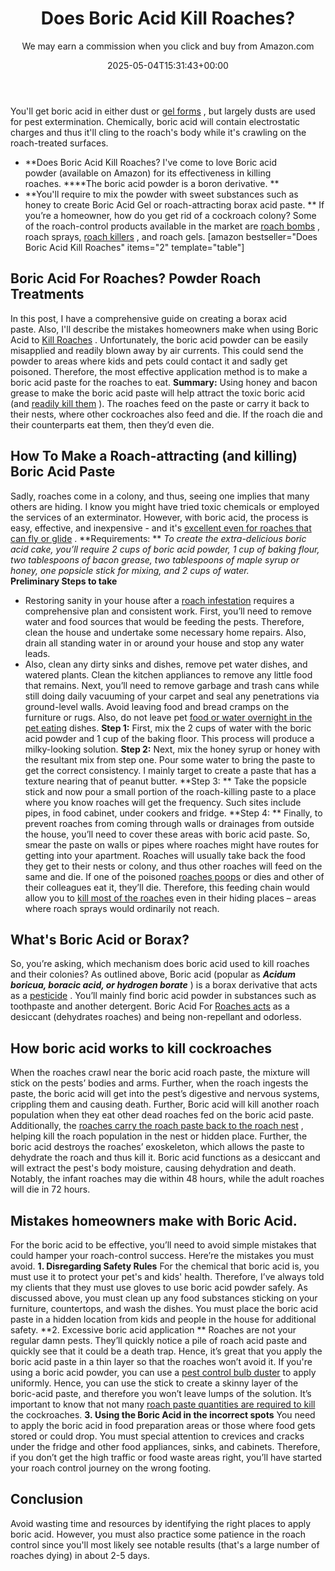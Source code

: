 ﻿---
author: We may earn a commission when you click and buy from Amazon.com
layout: post
title: Does Boric Acid Kill Roaches?
date: '2025-05-04T15:31:43+00:00'
categories:
- Cockroaches
- Product Reviews
tags: []
slug: /does-boric-acid-kill-roaches/
lastmod: 2025-05-07T12:21:26+03:00
---

You'll get boric acid in either dust or
[gel forms](https://pestpolicy.com/best-roach-bait/)
, but largely dusts are used for pest extermination. Chemically, boric acid will contain electrostatic charges and thus it'll cling to the roach's body while it's crawling on the roach-treated surfaces.
- **Does Boric Acid Kill Roaches? I've come to love Boric acid powder (available on Amazon) for its effectiveness in killing roaches. ****The boric acid powder is a boron derivative. **
- **You'll require to mix the powder with sweet substances such as honey to create Boric Acid Gel or roach-attracting borax acid paste. **
If you’re a homeowner, how do you get rid of a cockroach colony? Some of the roach-control products available in the market are
[roach bombs](https://pestpolicy.com/best-fogger-for-roaches/)
, roach sprays,
[roach killers](https://pestpolicy.com/best-roach-killer-for-apartments/)
, and roach gels.
[amazon bestseller="Does Boric Acid Kill Roaches" items="2" template="table"]
## Boric Acid For Roaches? Powder Roach Treatments
In this post, I have a comprehensive guide on creating a borax acid paste. Also, I'll describe the mistakes homeowners make when using Boric Acid to
[Kill Roaches](https://pestpolicy.com/combat-max-12-month-roach-killing-bait-review/)
.
Unfortunately, the boric acid powder can be easily misapplied and readily blown away by air currents. This could send the powder to areas where kids and pets could contact it and sadly get poisoned. Therefore, the most effective application method is to make a boric acid paste for the roaches to eat.
**Summary:**
Using honey and bacon grease to make the boric acid paste will help attract the toxic boric acid (and
[readily kill them](http://npic.orst.edu/factsheets/boricgen.html)
). The roaches feed on the paste or carry it back to their nests, where other cockroaches also feed and die. If the roach die and their counterparts eat them, then they’d even die.
## How To Make a Roach-attracting (and killing) Boric Acid Paste
Sadly, roaches come in a colony, and thus, seeing one implies that many others are hiding. I know you might have tried toxic chemicals or employed the services of an exterminator. However, with boric acid, the process is easy, effective, and inexpensive - and it's
[excellent even for roaches that can fly or glide](https://pestpolicy.com/can-cockroaches-fly/)
.
**Requirements: **
*To create the extra-delicious boric acid cake, you’ll require 2 cups of boric acid powder, 1 cup of baking flour, two tablespoons of bacon grease, two tablespoons of maple syrup or honey, one popsicle stick for mixing, and 2 cups of water.*
**Preliminary Steps to take**
- Restoring sanity in your house after a
[roach infestation](https://pestpolicy.com/what-do-roaches-smell-like/)
requires a comprehensive plan and consistent work. First, you’ll need to remove water and food sources that would be feeding the pests.
Therefore, clean the house and undertake some necessary home repairs. Also, drain all standing water in or around your house and stop any water leads.
- Also, clean any dirty sinks and dishes, remove pet water dishes, and watered plants. Clean the kitchen appliances to remove any little food that remains.
Next, you’ll need to remove garbage and trash cans while still doing daily vacuuming of your carpet and seal any penetrations via ground-level walls. Avoid leaving food and bread cramps on the furniture or rugs. Also, do not leave pet
[food or water overnight in the pet eating](https://pestpolicy.com/what-do-flea-larvae-eat/)
dishes.
**Step 1:**
First, mix the 2 cups of water with the boric acid powder and 1 cup of the baking floor. This process will produce a milky-looking solution.
**Step 2:**
Next, mix the honey syrup or honey with the resultant mix from step one. Pour some water to bring the paste to get the correct consistency. I mainly target to create a paste that has a texture nearing that of peanut butter.
**Step 3: **
Take the popsicle stick and now pour a small portion of the roach-killing paste to a place where you know roaches will get the frequency. Such sites include pipes, in food cabinet, under cookers and fridge.
**Step 4: **
Finally, to prevent roaches from coming through walls or drainages from outside the house, you’ll need to cover these areas with boric acid paste. So, smear the paste on walls or pipes where roaches might have routes for getting into your apartment.
Roaches will usually take back the food they get to their nests or colony, and thus other roaches will feed on the same and die. If one of the poisoned
[roaches poops](https://pestpolicy.com/what-does-roach-poop-look-like/)
or dies and other of their colleagues eat it, they’ll die. Therefore, this feeding chain would allow you to
[kill most of the roaches](https://pestpolicy.com/how-to-get-rid-of-cockroaches/)
even in their hiding places – areas where roach sprays would ordinarily not reach.
## What's Boric Acid or Borax?
So, you’re asking, which mechanism does boric acid used to kill roaches and their colonies? As outlined above, Boric acid (popular as
***Acidum boricua, boracic acid, or hydrogen borate***
) is a borax derivative that acts as a
[pesticide](http://npic.orst.edu/ingred/products.html)
.
You’ll mainly find boric acid powder in substances such as toothpaste and another detergent. Boric Acid For
[Roaches acts](https://pestpolicy.com/what-do-baby-roaches-look-like//)
as a desiccant (dehydrates roaches) and being non-repellant and odorless.
## How boric acid works to kill cockroaches
When the roaches crawl near the boric acid roach paste, the mixture will stick on the pests’ bodies and arms. Further, when the roach ingests the paste, the boric acid will get into the pest’s digestive and nervous systems, crippling them and causing death.
Further, Boric acid will kill another roach population when they eat other dead roaches fed on the boric acid paste. Additionally, the
[roaches carry the roach paste back to the roach nest](https://pestpolicy.com/how-to-find-a-roach-nest/)
, helping kill the roach population in the nest or hidden place.
Further, the boric acid destroys the roaches’ exoskeleton, which allows the paste to dehydrate the roach and thus kill it.
Boric acid functions as a desiccant and will extract the pest's body moisture, causing dehydration and death. Notably, the infant roaches may die within 48 hours, while the adult roaches will die in 72 hours.
## Mistakes homeowners make with Boric Acid.
For the boric acid to be effective, you’ll need to avoid simple mistakes that could hamper your roach-control success. Here’re the mistakes you must avoid.
**1. Disregarding Safety Rules**
For the chemical that boric acid is, you must use it to protect your pet's and kids' health. Therefore, I’ve always told my clients that they must use gloves to use boric acid powder safely.
As discussed above, you must clean up any food substances sticking on your furniture, countertops, and wash the dishes. You must place the boric acid paste in a hidden location from kids and people in the house for additional safety.
**2. Excessive boric acid application **
Roaches are not your regular damn pests. They’ll quickly notice a pile of roach acid paste and quickly see that it could be a death trap. Hence, it’s great that you apply the boric acid paste in a thin layer so that the roaches won’t avoid it.
If you're using a boric acid powder, you can use a
[pest control bulb duster](https://www.amazon.com/Easy-Use-Pest-Control-Duster/dp/B014V9RIFK/ref=as_li_ss_tl?ie=UTF8&qid=1486039585&sr=8-3&keywords=bulb+duster&linkCode=ll1&tag=p-policy-20&linkId=e33adca45f459c8415975b8ec6bdd049)
to apply uniformly.
Hence, you can use the stick to create a skinny layer of the boric-acid paste, and therefore you won’t leave lumps of the solution. It’s important to know that not many
[roach paste quantities are required to kill](https://pestpolicy.com/combat-max-12-month-roach-killing-bait-review/)
the cockroaches.
**3. Using the Boric Acid in the incorrect spots**
You need to apply the boric acid in food preparation areas or those where food gets stored or could drop. You must special attention to crevices and cracks under the fridge and other food appliances, sinks, and cabinets.
Therefore, if you don’t get the high traffic or food waste areas right, you’ll have started your roach control journey on the wrong footing.
## Conclusion
Avoid wasting time and resources by identifying the right places to apply boric acid. However, you must also practice some patience in the roach control since you'll most likely see notable results (that's a large number of roaches dying) in about 2-5 days.